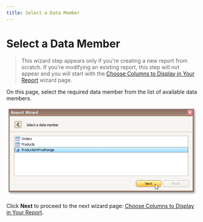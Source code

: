 ```yaml
---
title: Select a Data Member
---
```

# Select a Data Member
> This wizard step appears only if you're creating a new report from scratch. If you're modifying an existing report, this step will not appear and you will start with the [Choose Columns to Display in Your Report](../choose-columns-to-display-in-your-report.md) wizard page.

On this page, select the required data member from the list of available data members.

![RD_ReportWizard_EFSelectDataMember](../../../../../../images/img124446.png)

Click **Next** to proceed to the next wizard page: [Choose Columns to Display in Your Report](../choose-columns-to-display-in-your-report.md).